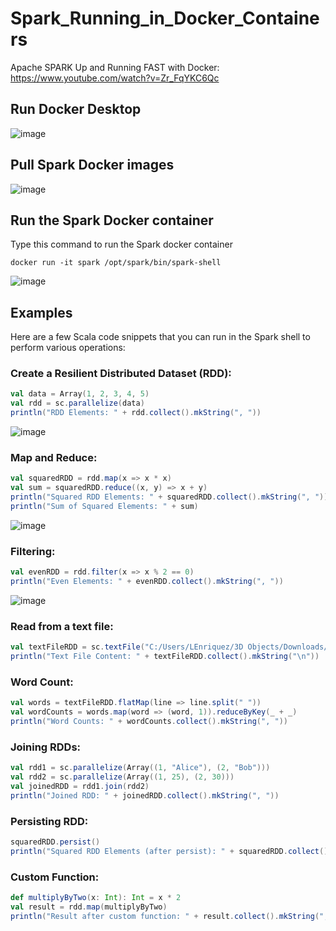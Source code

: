 # Spark_Running_in_Docker_Containers

Apache SPARK Up and Running FAST with Docker: https://www.youtube.com/watch?v=Zr_FqYKC6Qc

## Run Docker Desktop

![image](https://github.com/luiscoco/Spark-Shell_Running_in_Docker_Containers/assets/32194879/1dae31df-6aaf-496d-bbdb-e695ee16bafb)

## Pull Spark Docker images 

![image](https://github.com/luiscoco/Spark-Shell_Running_in_Docker_Containers/assets/32194879/54a45dc6-383d-47a9-996b-18ac12bed59c)

## Run the Spark Docker container

Type this command to run the Spark docker container

```
docker run -it spark /opt/spark/bin/spark-shell
```

![image](https://github.com/luiscoco/Spark-Shell_Running_in_Docker_Containers/assets/32194879/3e41806f-2f7d-47f0-a99b-c9d69e1a1cff)

## Examples

Here are a few Scala code snippets that you can run in the Spark shell to perform various operations:

### Create a Resilient Distributed Dataset (RDD):

```scala
val data = Array(1, 2, 3, 4, 5)
val rdd = sc.parallelize(data)
println("RDD Elements: " + rdd.collect().mkString(", "))
```

![image](https://github.com/luiscoco/Spark-Shell_Running_in_Docker_Containers/assets/32194879/5d884dde-67c8-44f8-b355-5ab2477e1e1f)

### Map and Reduce:

```scala
val squaredRDD = rdd.map(x => x * x)
val sum = squaredRDD.reduce((x, y) => x + y)
println("Squared RDD Elements: " + squaredRDD.collect().mkString(", "))
println("Sum of Squared Elements: " + sum)
```

![image](https://github.com/luiscoco/Spark-Shell_Running_in_Docker_Containers/assets/32194879/6f3922ef-de14-484b-87e7-b7d0b500d714)

### Filtering:

```scala
val evenRDD = rdd.filter(x => x % 2 == 0)
println("Even Elements: " + evenRDD.collect().mkString(", "))
```

![image](https://github.com/luiscoco/Spark-Shell_Running_in_Docker_Containers/assets/32194879/c1776e73-4e25-4ae4-a397-b0fd36517cc6)

### Read from a text file:

```scala
val textFileRDD = sc.textFile("C:/Users/LEnriquez/3D Objects/Downloads/testFile.txt")
println("Text File Content: " + textFileRDD.collect().mkString("\n"))
```

### Word Count:

```scala
val words = textFileRDD.flatMap(line => line.split(" "))
val wordCounts = words.map(word => (word, 1)).reduceByKey(_ + _)
println("Word Counts: " + wordCounts.collect().mkString(", "))
```

### Joining RDDs:

```scala
val rdd1 = sc.parallelize(Array((1, "Alice"), (2, "Bob")))
val rdd2 = sc.parallelize(Array((1, 25), (2, 30)))
val joinedRDD = rdd1.join(rdd2)
println("Joined RDD: " + joinedRDD.collect().mkString(", "))
```

### Persisting RDD:

```scala
squaredRDD.persist()
println("Squared RDD Elements (after persist): " + squaredRDD.collect().mkString(", "))
```

### Custom Function:

```scala
def multiplyByTwo(x: Int): Int = x * 2
val result = rdd.map(multiplyByTwo)
println("Result after custom function: " + result.collect().mkString(", "))
```
